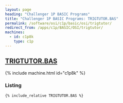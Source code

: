 ```yaml
---
layout: page
heading: "Challenger 1P BASIC Programs"
title: "Challenger 1P BASIC Programs: TRIGTUTOR.BAS"
permalink: /software/osi/c1p/basic/osi/trigtutor/
redirect_from: /apps/c1p/BASIC/OSI/trigtutor/
machines:
  - id: c1p8k
    type: c1p
---
```


## [TRIGTUTOR.BAS](#listing)

{% include machine.html id="c1p8k" %}

### Listing

```bas
{% include_relative TRIGTUTOR.BAS %}
```
